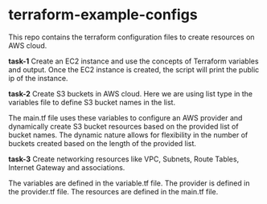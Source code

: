 # terraform-example-configs
This repo contains the terraform configuration files to create resources on AWS cloud.

**task-1**
Create an EC2 instance and use the concepts of Terraform variables and output. Once the EC2 instance is created, the script will print the public ip of the instance.


**task-2**
Create S3 buckets in AWS cloud.
Here we are using list type in the variables file to define S3 bucket names in the list.

The main.tf file uses these variables to configure an AWS provider and dynamically create S3 bucket resources based on the provided list of bucket names. The dynamic nature allows for flexibility in the number of buckets created based on the length of the provided list.


**task-3**
Create networking resources like VPC, Subnets, Route Tables, Internet Gateway and associations.

The variables are defined in the variable.tf file. The provider is defined in the provider.tf file. The resources are defined in the main.tf file.